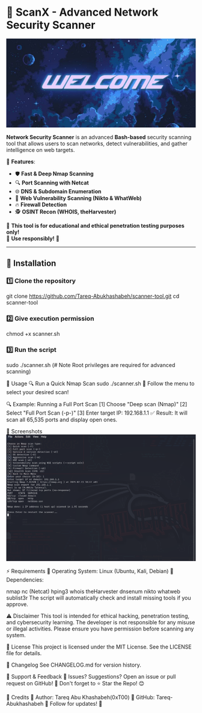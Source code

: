 # 🚀 ScanX - Advanced Network Security Scanner
 ![Scanner Banner](images/banner.jpeg)

**Network Security Scanner** is an advanced **Bash-based** security scanning tool that allows users to scan networks, detect vulnerabilities, and gather intelligence on web targets.

🔹 **Features**:
- 🛡️ **Fast & Deep Nmap Scanning**
- 🔍 **Port Scanning with Netcat**
- 🌐 **DNS & Subdomain Enumeration**
- 📡 **Web Vulnerability Scanning (Nikto & WhatWeb)**
- 🔥 **Firewall Detection**
- 🕵️ **OSINT Recon (WHOIS, theHarvester)**

📌 **This tool is for educational and ethical penetration testing purposes only!**  
📌 **Use responsibly!** 🛑

---

## 🚀 Installation

### **1️⃣ Clone the repository**

git clone https://github.com/Tareq-Abukhashabeh/scanner-tool.git
cd scanner-tool

### **2️⃣ Give execution permission**
chmod +x scanner.sh

### **3️⃣ Run the script**
sudo ./scanner.sh (# Note Root privileges are required for advanced scanning)

🔹 Usage
🔍 Run a Quick Nmap Scan
   sudo ./scanner.sh
📌 Follow the menu to select your desired scan!


🔍 Example: Running a Full Port Scan
[1] Choose "Deep scan (Nmap)"
[2] Select "Full Port Scan (-p-)"
[3] Enter target IP: 192.168.1.1
✅ Result: It will scan all 65,535 ports and display open ones.


📸 Screenshots
![Nmap Example](images/NMAP.png)


⚡ Requirements
🔹 Operating System: Linux (Ubuntu, Kali, Debian)
🔹 Dependencies:

nmap
nc (Netcat)
hping3
whois
theHarvester
dnsenum
nikto
whatweb
sublist3r
The script will automatically check and install missing tools if you approve.


⚠️ Disclaimer
This tool is intended for ethical hacking, penetration testing, and cybersecurity learning.
The developer is not responsible for any misuse or illegal activities.
Please ensure you have permission before scanning any system.

📜 License
This project is licensed under the MIT License. See the LICENSE file for details.


📅 Changelog
See CHANGELOG.md for version history.

🌟 Support & Feedback
📌 Issues? Suggestions? Open an issue or pull request on GitHub!
📌 Don't forget to ⭐ Star the Repo! 😊

📢 Credits
🔹 Author: Tareq Abu Khashabeh(0xT00)
🔹 GitHub: Tareq-Abukhashabeh
🔹 Follow for updates! 🚀
